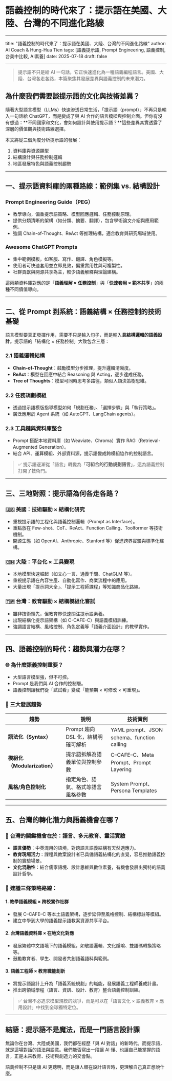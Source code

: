 # 語義控制的時代來了：提示語在美國、大陸、台灣的不同進化路線
---
title: "語義控制的時代來了：提示語在美國、大陸、台灣的不同進化路線"
author: AI Coach & Hung-Hua Tien 
tags: [語義提示語, Prompt Engineering, 語義控制, 台美中比較, AI素養]
date: 2025-07-18
draft: false

---

> 提示語不只是給 AI 一句話，它正快速進化為一種語義編程語言。美國、大陸、台灣各走各路，本篇聚焦其發展差異與語義控制的未來潛力。

## 為什麼我們需要談提示語的文化與技術差異？

隨著大型語言模型（LLMs）快速滲透日常生活，「提示語（prompt）」不再只是輸入一句話給 ChatGPT，而是變成了與 AI 合作的語言橋樑與控制介面。但你有沒有想過：**不同國家和文化，會如何設計與使用提示語？**這些差異其實透露了深層的價值觀與技術路線選擇。

本文將從三個角度分析提示語的發展：

1. 資料庫與資源類型
2. 結構設計與任務控制邏輯
3. 地區發展特色與語義控制趨勢

------

## 一、提示語資料庫的兩種路線：範例集 vs. 結構設計

### Prompt Engineering Guide（PEG）

- 教學導向，偏重提示語策略、模型回應邏輯、任務控制原理。
- 提供分類清晰的架構（如分類、摘要、翻譯），包含學術論文介紹與應用範例。
- 強調 Chain-of-Thought、ReAct 等推理結構，適合教育與研究場域使用。

### Awesome ChatGPT Prompts

- 集中範例模板，如客服、寫作、翻譯、角色模擬等。
- 使用者可快速套用並立即見效，偏重實用性與可複製性。
- 社群貢獻與開源共享為主，較少語義解釋與理論建構。

這兩類資料庫對應的是「**語義理解 × 任務控制**」與「**快速套用 × 範本共享**」的兩種不同價值導向。

------

## 二、從 Prompt 到系統：語義結構 × 任務控制的技術基礎

語言模型要真正發揮作用，需要不只是輸入句子，而是輸入**具結構邏輯的語義設計**。提示語的「結構化 × 任務控制」大致包含三層：

### 2.1 語義邏輯結構

- **Chain-of-Thought**：鼓勵模型分步推理，提升邏輯清晰度。
- **ReAct**：模型在回應中結合 Reasoning 與 Acting，逐步達成任務。
- **Tree of Thoughts**：模型可同時思考多路徑，類似人類決策樹思維。

### 2.2 任務規劃模組

- 透過提示語模版指導模型如何「規劃任務」、「選擇步驟」與「執行策略」。
- 廣泛應用於 Agent 系統（如 AutoGPT、LangChain agents）。

### 2.3 工具鏈與資料庫整合

- Prompt 搭配本地資料庫（如 Weaviate、Chroma）實作 RAG（Retrieval-Augmented Generation）。
- 結合 API、運算模組、外部資料源，提示語變成跨模組協作的控制語言。

> ✅ 提示語逐漸從「語言」轉變為「**可組合的行動規劃語言**」，這為語義控制打開了技術門。

------

## 三、三地對照：提示語為何各走各路？

### 🇺🇸 美國：技術驅動 × 結構化研究

- 重視提示語的工程化與語義控制邏輯（Prompt as Interface）。
- 重點放在 Few-shot、CoT、ReAct、Function Calling、Toolformer 等技術機制。
- 開源生態（如 OpenAI、Anthropic、Stanford 等）促進跨界實驗與標準化建構。

### 🇨🇳 大陸：平台化 × 工具變現

- 本地模型快速崛起（如文心一言、通義千問、ChatGLM 等）。
- 重視提示語在內容生產、自動化寫作、商業流程中的應用。
- 大量出現「提示詞大全」、「提示工程師課程」等知識商品化路線。

### 🇹🇼 台灣：教育驅動 × 結構模組化嘗試

- 雖非技術領先，但教育界快速關注提示語素養。
- 出現結構化提示語架構（如 C-CAFE-C）與語義模組訓練。
- 強調語言結構、風格控制、角色定義等「語義介面設計」的教學實作。

------

## 四、語義控制的時代：趨勢與潛力在哪？

### 🌐 為什麼語義控制重要？

- 大型語言模型強，但不可控。
- Prompt 是我們與 AI 合作的控制層。
- 語義控制讓我們從「試試看」變成「能預期 × 可修改 × 可重現」。

### 🔮 三大發展趨勢

| 趨勢                         | 說明                               | 技術實例                                   |
| ---------------------------- | ---------------------------------- | ------------------------------------------ |
| **語法化（Syntax）**         | Prompt 趨向 DSL 化，結構明確可解析 | YAML prompt、JSON schema、function calling |
| **模組化（Modularization）** | 提示語拆解為語義單位與控制參數     | C–CAFE–C、Meta Prompt、Prompt Layering     |
| **風格/角色控制化**          | 指定角色、語氣、格式等語言風格參數 | System Prompt、Persona Templates           |

------

## 五、台灣的轉化潛力與語義機會在哪？

### 🎯 台灣的關鍵機會在於：語言、多元教育、靈活實驗

- **語言優勢**：中英混用的語境，對跨語言語義結構有天然適應力。
- **教育現場活力**：課程與教案設計者已具備語義結構化的直覺，容易推動語義控制的實驗場景。
- **文化混融性**：結合儒家語境、設計思維與數位素養，有機會發展出獨特的語義設計哲學。

### 🚀 建議三條策略路線：

#### 1. 教學語義模組 × 跨校實作社群

- 發展 C–CAFE–C 等本土語義架構，逐步延伸至風格控制、結構標註等模組。
- 建立中學到大學的語義提示語教案資源共享平台。

#### 2. 台灣語義資料庫 × 在地文化對應

- 發展繁體中文語境下的語義模組，如敬語邏輯、文化隱喻、雙語碼轉換策略等。
- 鼓勵教育者、學生、開發者共創語義語料與範例。

#### 3. 語義工程師 × 教育職能創新

- 將提示語設計上升為「語義系統規劃」的職能，發展語義工程師養成計畫。
- 推出跨領域學程（語言、資訊、設計、教育）整合語義控制訓練。

> ✅ 台灣不必追求模型規模的競爭，而是可以在「語言文化 × 語義教育 × 應用設計」中找到全球獨特定位。

------

## 結語：提示語不是魔法，而是一門語言設計課

無論你在台灣、大陸或美國，我們都在經歷「與 AI 對話」的新時代。而提示語，就是這場對話的語法與語意。我們能否寫出一段讓 AI 懂、也讓自己能掌握的語言，正是未來教育、技術與創造力的交會點。

語義控制不只是讓 AI 更聰明，而是讓人類在設計語言時，更理解自己真正想說什麼。